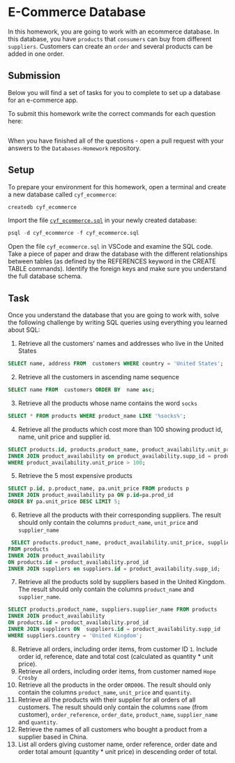 # E-Commerce Database

In this homework, you are going to work with an ecommerce database. In this database, you have `products` that `consumers` can buy from different `suppliers`. Customers can create an `order` and several products can be added in one order.

## Submission

Below you will find a set of tasks for you to complete to set up a database for an e-commerce app.

To submit this homework write the correct commands for each question here:
```sql


```

When you have finished all of the questions - open a pull request with your answers to the `Databases-Homework` repository.

## Setup

To prepare your environment for this homework, open a terminal and create a new database called `cyf_ecommerce`:

```sql
createdb cyf_ecommerce
```

Import the file [`cyf_ecommerce.sql`](./cyf_ecommerce.sql) in your newly created database:

```sql
psql -d cyf_ecommerce -f cyf_ecommerce.sql
```

Open the file `cyf_ecommerce.sql` in VSCode and examine the SQL code. Take a piece of paper and draw the database with the different relationships between tables (as defined by the REFERENCES keyword in the CREATE TABLE commands). Identify the foreign keys and make sure you understand the full database schema.

## Task

Once you understand the database that you are going to work with, solve the following challenge by writing SQL queries using everything you learned about SQL:

1. Retrieve all the customers' names and addresses who live in the United States
```sql
SELECT name, address FROM  customers WHERE country = 'United States';
 ```
2. Retrieve all the customers in ascending name sequence

``` sql
SELECT name FROM  customers ORDER BY  name asc; 
```
3. Retrieve all the products whose name contains the word `socks`

``` sql
SELECT * FROM products WHERE product_name LIKE '%socks%'; 
```
4. Retrieve all the products which cost more than 100 showing product id, name, unit price and supplier id.

```sql
SELECT products.id, products.product_name, product_availability.unit_price FROM products
INNER JOIN product_availability on product_availability.supp_id = products.id
WHERE product_availability.unit_price > 100;
```

5. Retrieve the 5 most expensive products
```sql 
SELECT p.id, p.product_name, pa.unit_price FROM products p 
INNER JOIN product_availability pa ON p.id=pa.prod_id
ORDER BY pa.unit_price DESC LIMIT 5;
```
6. Retrieve all the products with their corresponding suppliers. The result should only contain the columns `product_name`, `unit_price` and `supplier_name`
```sql
 SELECT products.product_name, product_availability.unit_price, suppliers.supplier_name
FROM products
INNER JOIN product_availability
ON products.id = product_availability.prod_id
INNER JOIN suppliers on suppliers.id = product_availability.supp_id;
```
7. Retrieve all the products sold by suppliers based in the United Kingdom. The result should only contain the columns `product_name` and `supplier_name`.
```sql 
SELECT products.product_name, suppliers.supplier_name FROM products
INNER JOIN product_availability
ON products.id = product_availability.prod_id
INNER JOIN suppliers ON  suppliers.id = product_availability.supp_id
WHERE suppliers.country = 'United Kingdom';
```
8. Retrieve all orders, including order items, from customer ID `1`. Include order id, reference, date and total cost (calculated as quantity * unit price).
9. Retrieve all orders, including order items, from customer named `Hope Crosby`
10. Retrieve all the products in the order `ORD006`. The result should only contain the columns `product_name`, `unit_price` and `quantity`.
11. Retrieve all the products with their supplier for all orders of all customers. The result should only contain the columns `name` (from customer), `order_reference`, `order_date`, `product_name`, `supplier_name` and `quantity`.
12. Retrieve the names of all customers who bought a product from a supplier based in China.
13. List all orders giving customer name, order reference, order date and order total amount (quantity * unit price) in descending order of total.

